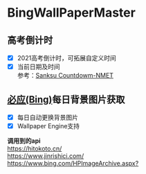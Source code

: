 # BingWallPaperMaster

## 高考倒计时

* [x] 2021高考倒计时，可拓展自定义时间  
* [x] 当前日期及时间  
参考：[Sanksu Countdowm-NMET](https://github.com/Sanksu/Countdowm-NMET)

## [必应(Bing)](www.bing.com)每日背景图片获取

* [x] 每日自动更换背景图片
* [x] Wallpaper Engine支持

**调用到的api**  
<https://hitokoto.cn/>  
<https://www.jinrishici.com/>  
<https://www.bing.com/HPImageArchive.aspx?>
